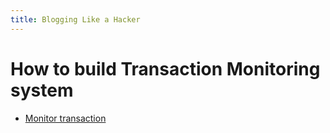 ```yaml
---
title: Blogging Like a Hacker
---
```

# How to build Transaction Monitoring system

* [Monitor transaction](2020/05/23/transaction-monitoring.html)